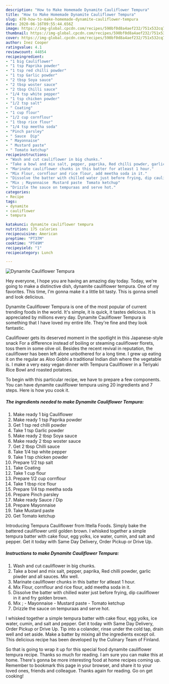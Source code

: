 ```yaml
---
description: "How to Make Homemade Dynamite Cauliflower Tempura"
title: "How to Make Homemade Dynamite Cauliflower Tempura"
slug: 470-how-to-make-homemade-dynamite-cauliflower-tempura
date: 2020-06-16T09:55:44.656Z
image: https://img-global.cpcdn.com/recipes/590bf0d8a4aef232/751x532cq70/dynamite-cauliflower-tempura-recipe-main-photo.jpg
thumbnail: https://img-global.cpcdn.com/recipes/590bf0d8a4aef232/751x532cq70/dynamite-cauliflower-tempura-recipe-main-photo.jpg
cover: https://img-global.cpcdn.com/recipes/590bf0d8a4aef232/751x532cq70/dynamite-cauliflower-tempura-recipe-main-photo.jpg
author: Inez Cooper
ratingvalue: 4.1
reviewcount: 44854
recipeingredient:
- "1 big Cauliflower"
- "1 tsp Paprika powder"
- "1 tsp red chilli powder"
- "1 tsp Garlic powder"
- "2 tbsp Soya sauce"
- "2 tbsp woster sauce"
- "2 tbsp Chilli sauce"
- "1/4 tsp white pepper"
- "1 tsp chicken powder"
- "1/2 tsp salt"
- " Coating"
- "1 cup flour"
- "1/2 cup cornflour"
- "1 tbsp rice flour"
- "1/4 tsp meetha soda"
- "Pinch parsley"
- " Sauce  Dip"
- " Mayonnaise"
- " Mustard paste"
- " Tomato ketchup"
recipeinstructions:
- "Wash and cut cauliflower in big chunks."
- "Take a bowl and mix salt, pepper, paprika, Red chilli powder, garlic piwder and all sauces. Mix well."
- "Marinate cauliflower chunks in this batter for atleast 1 hour."
- "Mix Flour, cornflour and rice flour, add meetha soda in it."
- "Dissolve the batter with chilled water just before frying, dip cauliflower in it and fry golden brown."
- "Mix ; Mayonnaise  Mustard paste  Tomato ketchup"
- "Drizzle the sauce on tempuraas and serve hot."
categories:
- Recipe
tags:
- dynamite
- cauliflower
- tempura

katakunci: dynamite cauliflower tempura 
nutrition: 175 calories
recipecuisine: American
preptime: "PT37M"
cooktime: "PT49M"
recipeyield: "1"
recipecategory: Lunch

---
```



![Dynamite Cauliflower Tempura](https://img-global.cpcdn.com/recipes/590bf0d8a4aef232/751x532cq70/dynamite-cauliflower-tempura-recipe-main-photo.jpg)

Hey everyone, I hope you are having an amazing day today. Today, we're going to make a distinctive dish, dynamite cauliflower tempura. One of my favorites. This time, I'm gonna make it a little bit tasty. This is gonna smell and look delicious.

Dynamite Cauliflower Tempura is one of the most popular of current trending foods in the world. It's simple, it is quick, it tastes delicious. It is appreciated by millions every day. Dynamite Cauliflower Tempura is something that I have loved my entire life. They're fine and they look fantastic.

Cauliflower gets its deserved moment in the spotlight in this Japanese-style snack For a difference instead of boiling or steaming cauliflower florets, toss them in some olive oil. Besides the recent revival in reputation, the cauliflower has been left alone unbothered for a long time. I grew up eating it on the regular as Aloo Gobhi a traditional Indian dish where the vegetable is. I make a very easy vegan dinner with Tempura Cauliflower in a Teriyaki Rice Bowl and roasted potatoes.


To begin with this particular recipe, we have to prepare a few components. You can have dynamite cauliflower tempura using 20 ingredients and 7 steps. Here is how you cook it.

<!--inarticleads1-->

##### The ingredients needed to make Dynamite Cauliflower Tempura:

1. Make ready 1 big Cauliflower
1. Make ready 1 tsp Paprika powder
1. Get 1 tsp red chilli powder
1. Take 1 tsp Garlic powder
1. Make ready 2 tbsp Soya sauce
1. Make ready 2 tbsp woster sauce
1. Get 2 tbsp Chilli sauce
1. Take 1/4 tsp white pepper
1. Take 1 tsp chicken powder
1. Prepare 1/2 tsp salt
1. Take  Coating
1. Take 1 cup flour
1. Prepare 1/2 cup cornflour
1. Take 1 tbsp rice flour
1. Prepare 1/4 tsp meetha soda
1. Prepare Pinch parsley
1. Make ready  Sauce / Dip
1. Prepare  Mayonnaise
1. Take  Mustard paste
1. Get  Tomato ketchup


Introducing Tempura Cauliflower from Ittella Foods. Simply bake the battered cauliflower until golden brown. I whisked together a simple tempura batter with cake flour, egg yolks, ice water, cumin, and salt and pepper. Get it today with Same Day Delivery, Order Pickup or Drive Up. 

<!--inarticleads2-->

##### Instructions to make Dynamite Cauliflower Tempura:

1. Wash and cut cauliflower in big chunks.
1. Take a bowl and mix salt, pepper, paprika, Red chilli powder, garlic piwder and all sauces. Mix well.
1. Marinate cauliflower chunks in this batter for atleast 1 hour.
1. Mix Flour, cornflour and rice flour, add meetha soda in it.
1. Dissolve the batter with chilled water just before frying, dip cauliflower in it and fry golden brown.
1. Mix ; - Mayonnaise  - Mustard paste  - Tomato ketchup
1. Drizzle the sauce on tempuraas and serve hot.


I whisked together a simple tempura batter with cake flour, egg yolks, ice water, cumin, and salt and pepper. Get it today with Same Day Delivery, Order Pickup or Drive Up. Tip into a colander, rinse under the cold tap, drain well and set aside. Make a batter by mixing all the ingredients except oil. This delicious recipe has been developed by the Culinary Team of Finland. 

So that is going to wrap it up for this special food dynamite cauliflower tempura recipe. Thanks so much for reading. I am sure you can make this at home. There's gonna be more interesting food at home recipes coming up. Remember to bookmark this page in your browser, and share it to your loved ones, friends and colleague. Thanks again for reading. Go on get cooking!
